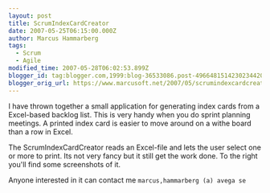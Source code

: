 ```yaml
---
layout: post
title: ScrumIndexCardCreator
date: 2007-05-25T06:15:00.000Z
author: Marcus Hammarberg
tags:
  - Scrum
  - Agile
modified_time: 2007-05-28T06:02:53.899Z
blogger_id: tag:blogger.com,1999:blog-36533086.post-4966481514230234420
blogger_orig_url: https://www.marcusoft.net/2007/05/scrumindexcardcreator.html
---
```


I have thrown together a small application for generating index cards from a Excel-based backlog list. This is very handy when you do sprint planning meetings. A printed index card is easier to move around on a withe board than a row in Excel.

The ScrumIndexCardCreator reads an Excel-file and lets the user select one or more to print. Its not very fancy but it still get the work done. To the right you'll find some screenshots of it.

Anyone interested in it can contact me `marcus,hammarberg (a) avega se`
